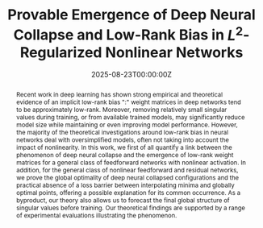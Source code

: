 ---
title: 'Provable Emergence of Deep Neural Collapse and Low-Rank Bias in $L^2$-Regularized Nonlinear Networks'

# Authors
# If you created a profile for a user (e.g. the default `admin` user), write the username (folder name) here
# and it will be replaced with their full name and linked to their profile.
authors:
  - admin
  - Piero Deidda
  - Simone Brugiapaglia
  - Nicola Guglielmi
  - Francesco Tudisco

# Author notes (optional)
# author_notes:
  # - 'Equal contribution'
  # - 'Equal contribution'

date: '2025-08-23T00:00:00Z'

# Schedule page publish date (NOT publication's date).
publishDate: '2025-08-23T00:00:00Z'

# Publication type.
# Accepts a single type but formatted as a YAML list (for Hugo requirements).
# Enter a publication type from the CSL standard.
publication_types: ['article']

# Publication name and optional abbreviated publication name.
publication: In *ArXiv* 
publication_short: ArXiv preprint

abstract: Recent work in deep learning has shown strong empirical and theoretical evidence of an implicit low-rank bias ":" weight matrices in deep networks tend to be approximately low-rank. Moreover, removing relatively small singular values during training, or from available trained models, may significantly reduce model size while maintaining or even improving model performance. However, the majority of the theoretical investigations around low-rank bias in neural networks deal with oversimplified models, often not taking into account the impact of nonlinearity. In this work, we first of all quantify a link between the phenomenon of deep neural collapse and the emergence of low-rank weight matrices for a general class of feedforward networks with nonlinear activation. In addition, for the general class of nonlinear feedforward and residual networks, we prove the global optimality of deep neural collapsed configurations and the practical absence of a loss barrier between interpolating minima and globally optimal points, offering a possible explanation for its common occurrence. As a byproduct, our theory also allows us to forecast the final global structure of singular values before training. Our theoretical findings are supported by a range of experimental evaluations illustrating the phenomenon.
# Summary. An optional shortened abstract.
# summary: Lorem ipsum dolor sit amet, consectetur adipiscing elit. Duis posuere tellus ac convallis placerat. Proin tincidunt magna sed ex sollicitudin condimentum.

tags:
  - Low-rank bias 
  - Deep neural collapse 
  - low-dimensional representations 
  - feature learning

# Display this page in the Featured widget?
featured: true

# Standard identifiers for auto-linking
# hugoblox:
  # ids:
    # doi: 10.5555/123456

# Custom links
links:
  - type: pdf
    url: "https://arxiv.org/pdf/2402.03991"
  # - type: code
    # url: https://openreview.net/attachment?id=5M0ic2RxQZ&name=supplementary_material
  # - type: dataset
    # url: https://github.com/HugoBlox/hugo-blox-builder
  #- type: slides
   # url: https://iclr.cc/media/iclr-2025/Slides/30949.pdf
  # - type: source
    # url: https://github.com/HugoBlox/hugo-blox-builder
  # - type: video
   # url: https://youtube.com

# Featured image
# To use, add an image named `featured.jpg/png` to your page's folder.
image:
  # caption: 'Image credit: [**Unsplash**](https://unsplash.com/photos/pLCdAaMFLTE)'
  focal_point: ''
  preview_only: false

# Associated Projects (optional).
#   Associate this publication with one or more of your projects.
#   Simply enter your project's folder or file name without extension.
#   E.g. `internal-project` references `content/project/internal-project/index.md`.
#   Otherwise, set `projects: []`.
projects:
  - example

# Slides (optional).
#   Associate this publication with Markdown slides.
#   Simply enter your slide deck's filename without extension.
#   E.g. `slides: "example"` references `content/slides/example/index.md`.
#   Otherwise, set `slides: ""`.
slides: ""
---